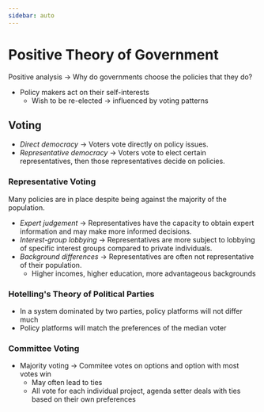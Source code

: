 ```yaml
---
sidebar: auto
---
```


# Positive Theory of Government

Positive analysis -> Why do governments choose the policies that they do?

* Policy makers act on their self-interests
  * Wish to be re-elected -> influenced by voting patterns

## Voting

* *Direct democracy* -> Voters vote directly on policy issues.
* *Representative democracy* -> Voters vote to elect certain representatives, then those representatives decide on policies.

### Representative Voting

Many policies are in place despite being against the majority of the population.

* *Expert judgement* -> Representatives have the capacity to obtain expert information and may make more informed decisions.
* *Interest-group lobbying* -> Representatives are more subject to lobbying of specific interest groups compared to private individuals.
* *Background differences* -> Representatives are often not representative of their population.
  * Higher incomes, higher education, more advantageous backgrounds

### Hotelling's Theory of Political Parties

* In a system dominated by two parties, policy platforms will not differ much
* Policy platforms will match the preferences of the median voter

### Committee Voting

* Majority voting -> Commitee votes on options and option with most votes win
  * May often lead to ties
  * All vote for each individual project, agenda setter deals with ties based on their own preferences


